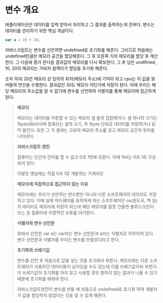 # 변수 개요

애플리케이션은 데이터를 입력 받아서 처리하고 그 결과를 출력하는게 전부다. 변수는 데이터를 관리하기 위한 핵심 개념이다.

```javascript
var a = 10 + 20;
```

자바스크립트는 변수를 선언하면 undefined로 초기화를 해준다. 그러므로 처음에는 undefined만큼만 메모리 공간을 할당해준다. 그 후 오른쪽 식의 메모리를 할당 후 계산한다. 그 다음에 평가 한다음 결과값의 메모리를 다시 확보한다.  그 후 남은 undifined, 10, 20의 메모리는 가비지 컬렉터가 할당을 초기화 해준다.

숫자 10과 20은 메모리 상 임의의 위치(메모리 주소)에 기억이 되고 cpu는 이 값을 읽어들여 연산을 수행한다. 결과값인 30도 메모리 어딘가에 저장이 된다. 이때 우리는 해당 메모리의 주소값을 알 수 없기에 변수를 선언하여 식별자를 통해 메모리에 접근하게 된다.



>**메모리**
>
>메모리는 데이터를 저장할 수 있는 메모리 셀 들의 집합체이다. 셀 하나의 크기는 1byte(8bit)이며 컴퓨터는 셀의 크기, 즉 1byte 단위로 데이터를 저장하거나 읽어 들인다. 또한 그 각 셀에는 고유의 메모리 주소를 갖고 메모리 공간의 위치를 나타낸다.



> **자바스크립트 엔진**
>
> 컴퓨터는 인간의 언어를 할 수 없고 0과 1밖에 모른다. 이때 1bit는 0과 1로 구성되어 있다.
>
> 이렇듯 옛날에는 직접 0과 1로 개발하는 기계어르



> **메모리에 직접적으로 접근하지 않는 이유**
>
> 메모리에는 우리가 선언하는 변수뿐만 아니라 다른 소프트웨어의 데이터도 저장하고 있다. 이때 실제 하드웨어를 동작하게 하는 소프트웨어인 os(윈도우, 맥 등)의 데이터도 메모리에 저장이 되는데 해당 메모리를 잘못 건들면 블루스크린이 뜨는 등 컴퓨터에 치명적인 오류를 야기한다.



> **식별자와 변수 선언문**
>
> 위에서 선언한 var a는 var라는 변수 선언문과 a라는 식별자로 이루어져 있다. 변수 선언문과 식별자를 우리는 변수를 만들었다라고 한다.



> **초기화와 쓰레기값**
>
> 변수를 선언 후 처음으로 값을 넣는 것을 초기화라 부른다. 메모리에는 다른 소프트웨어가 사용하던 데이터들이 남아있을 수도 있는데 이를 쓰레기값이라 부른다. 이 쓰레기값이 초기화를 하지 않고 사용할 경우 원하지 않는 결과가 나올 수 있기 때문에 초기화를 해줘야 한다.
>
> 자바스크립트엔진이 변수를 만들 때 자동으로 undefined로 초기화 하여 개발자가 값을 할당하지 않았다는 것을 알 수 있게 해준다.



